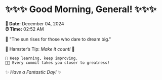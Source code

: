 # ✨✨✨ Good Morning, General! ✨✨✨

**📅 Date:** December 04, 2024  
**⏰ Time:** 02:52 AM  

🌅 "The sun rises for those who dare to dream big."  

🐹 Hamster’s Tip: _Make it count!_ 💪  

```
🚀 Keep learning, keep improving.  
🧑‍💻 Every commit takes you closer to greatness!  
```

✨ *Have a Fantastic Day!* ✨  
